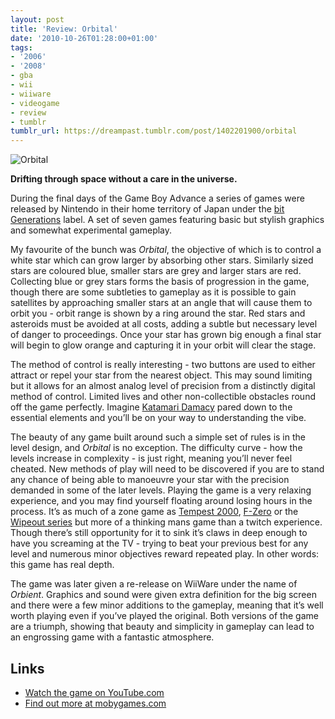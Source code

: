 ```yaml
---
layout: post
title: 'Review: Orbital'
date: '2010-10-26T01:28:00+01:00'
tags:
- '2006'
- '2008'
- gba
- wii
- wiiware
- videogame
- review
- tumblr
tumblr_url: https://dreampast.tumblr.com/post/1402201900/orbital
---
```

![Orbital](https://64.media.tumblr.com/tumblr_laazl23qhh1qbfpni.png)

**Drifting through space without a care in the universe.**

During the final days of the Game Boy Advance a series of games were released by Nintendo in their home territory of Japan under the [bit Generations](http://en.wikipedia.org/wiki/Bit_Generations) label. A set of seven games featuring basic but stylish graphics and somewhat experimental gameplay.

My favourite of the bunch was _Orbital_, the objective of which is to control a white star which can grow larger by absorbing other stars. Similarly sized stars are coloured blue, smaller stars are grey and larger stars are red. Collecting blue or grey stars forms the basis of progression in the game, though there are some subtleties to gameplay as it is possible to gain satellites by approaching smaller stars at an angle that will cause them to orbit you - orbit range is shown by a ring around the star. Red stars and asteroids must be avoided at all costs, adding a subtle but necessary level of danger to proceedings. Once your star has grown big enough a final star will begin to glow orange and capturing it in your orbit will clear the stage.

The method of control is really interesting - two buttons are used to either attract or repel your star from the nearest object. This may sound limiting but it allows for an almost analog level of precision from a distinctly digital method of control. Limited lives and other non-collectible obstacles round off the game perfectly. Imagine [Katamari Damacy](http://www.mobygames.com/game/katamari-damacy) pared down to the essential elements and you’ll be on your way to understanding the vibe.

The beauty of any game built around such a simple set of rules is in the level design, and _Orbital_ is no exception. The difficulty curve - how the levels increase in complexity - is just right, meaning you’ll never feel cheated. New methods of play will need to be discovered if you are to stand any chance of being able to manoeuvre your star with the precision demanded in some of the later levels. Playing the game is a very relaxing experience, and you may find yourself floating around losing hours in the process. It’s as much of a zone game as [Tempest 2000](http://www.mobygames.com/game/tempest-2000), [F-Zero](http://www.mobygames.com/game/f-zero) or the [Wipeout series](http://www.mobygames.com/game-group/wipeout-series) but more of a thinking mans game than a twitch experience. Though there’s still opportunity for it to sink it’s claws in deep enough to have you screaming at the TV - trying to beat your previous best for any level and numerous minor objectives reward repeated play. In other words: this game has real depth.

The game was later given a re-release on WiiWare under the name of _Orbient_. Graphics and sound were given extra definition for the big screen and there were a few minor additions to the gameplay, meaning that it’s well worth playing even if you’ve played the original. Both versions of the game are a triumph, showing that beauty and simplicity in gameplay can lead to an engrossing game with a fantastic atmosphere.

## Links

- [Watch the game on YouTube.com](http://www.youtube.com/watch?v=YTktCOAxxQg)
- [Find out more at mobygames.com](http://www.mobygames.com/game/orbital)